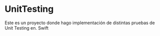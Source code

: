 # UnitTesting
Este es un proyecto donde hago implementación de  distintas pruebas de Unit Testing en. Swift
